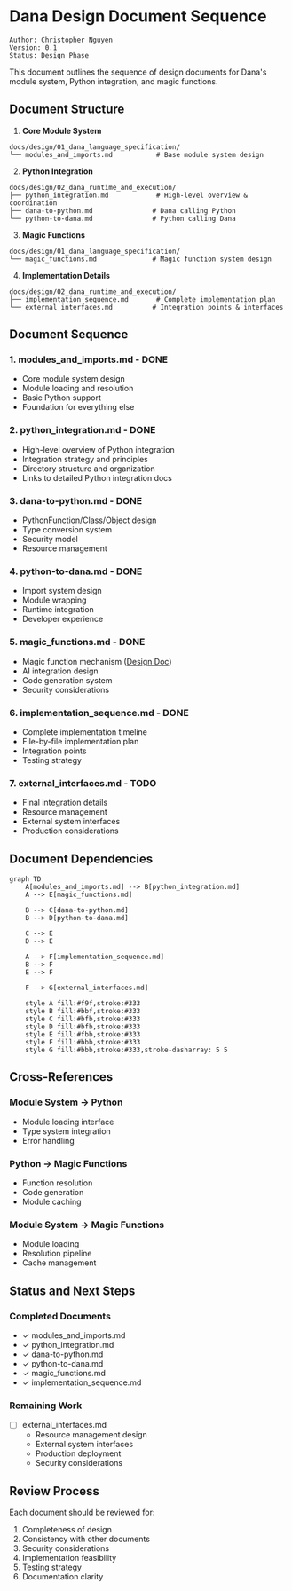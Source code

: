 # Dana Design Document Sequence

```text
Author: Christopher Nguyen
Version: 0.1
Status: Design Phase
```

This document outlines the sequence of design documents for Dana's module system, Python integration, and magic functions.

## Document Structure

1. **Core Module System**
```
docs/design/01_dana_language_specification/
└── modules_and_imports.md           # Base module system design
```

2. **Python Integration**
```
docs/design/02_dana_runtime_and_execution/
├── python_integration.md            # High-level overview & coordination
├── dana-to-python.md               # Dana calling Python
└── python-to-dana.md               # Python calling Dana
```

3. **Magic Functions**
```
docs/design/01_dana_language_specification/
└── magic_functions.md              # Magic function system design
```

4. **Implementation Details**
```
docs/design/02_dana_runtime_and_execution/
├── implementation_sequence.md       # Complete implementation plan
└── external_interfaces.md          # Integration points & interfaces
```

## Document Sequence

### 1. modules_and_imports.md - DONE
- Core module system design
- Module loading and resolution
- Basic Python support
- Foundation for everything else

### 2. python_integration.md - DONE
- High-level overview of Python integration
- Integration strategy and principles
- Directory structure and organization
- Links to detailed Python integration docs

### 3. dana-to-python.md - DONE
- PythonFunction/Class/Object design
- Type conversion system
- Security model
- Resource management

### 4. python-to-dana.md - DONE
- Import system design
- Module wrapping
- Runtime integration
- Developer experience

### 5. magic_functions.md - DONE
- Magic function mechanism ([Design Doc](../01_dana_language_specification/magic_functions.md))
- AI integration design
- Code generation system
- Security considerations

### 6. implementation_sequence.md - DONE
- Complete implementation timeline
- File-by-file implementation plan
- Integration points
- Testing strategy

### 7. external_interfaces.md - TODO
- Final integration details
- Resource management
- External system interfaces
- Production considerations

## Document Dependencies

```mermaid
graph TD
    A[modules_and_imports.md] --> B[python_integration.md]
    A --> E[magic_functions.md]
    
    B --> C[dana-to-python.md]
    B --> D[python-to-dana.md]
    
    C --> E
    D --> E
    
    A --> F[implementation_sequence.md]
    B --> F
    E --> F
    
    F --> G[external_interfaces.md]
    
    style A fill:#f9f,stroke:#333
    style B fill:#bbf,stroke:#333
    style C fill:#bfb,stroke:#333
    style D fill:#bfb,stroke:#333
    style E fill:#fbb,stroke:#333
    style F fill:#bbb,stroke:#333
    style G fill:#bbb,stroke:#333,stroke-dasharray: 5 5
```

## Cross-References

### Module System → Python
- Module loading interface
- Type system integration
- Error handling

### Python → Magic Functions
- Function resolution
- Code generation
- Module caching

### Module System → Magic Functions
- Module loading
- Resolution pipeline
- Cache management

## Status and Next Steps

### Completed Documents
- ✓ modules_and_imports.md
- ✓ python_integration.md
- ✓ dana-to-python.md
- ✓ python-to-dana.md
- ✓ magic_functions.md
- ✓ implementation_sequence.md

### Remaining Work
- [ ] external_interfaces.md
  - Resource management design
  - External system interfaces
  - Production deployment
  - Security considerations

## Review Process

Each document should be reviewed for:
1. Completeness of design
2. Consistency with other documents
3. Security considerations
4. Implementation feasibility
5. Testing strategy
6. Documentation clarity 